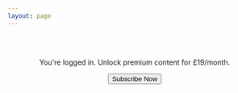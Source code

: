 ```yaml
---
layout: page
---
```


<!-- 🔒 Minimal Style -->
<style>
  #firebaseui-auth-container {
    margin: 60px auto;
    max-width: 400px;
    font-family: -apple-system, BlinkMacSystemFont, "Segoe UI", Roboto, "Helvetica Neue", Arial, sans-serif;
    text-align: center;
  }
</style>

<!-- 🔒 FirebaseUI + Premium Paywall -->
<div id="firebaseui-auth-container"></div>

<div id="paywall-section" style="max-width: 400px; margin: 40px auto; text-align: center;">
  <p>You're logged in. Unlock premium content for £19/month.</p>
  <button id="subscribe-button">Subscribe Now</button>
</div>

<div id="premium-content" style="display:none; max-width: 400px; margin: 40px auto; text-align: center;">
  <h3>Premium Content</h3>
  <p>This is your exclusive members-only content.</p>
</div>

<!-- Firebase & FirebaseUI -->
<script src="https://www.gstatic.com/firebasejs/10.8.1/firebase-app-compat.js"></script>
<script src="https://www.gstatic.com/firebasejs/10.8.1/firebase-auth-compat.js"></script>
<script src="https://www.gstatic.com/firebasejs/10.8.1/firebase-firestore-compat.js"></script>
<script src="https://www.gstatic.com/firebasejs/10.8.1/firebase-functions-compat.js"></script>
<script src="https://www.gstatic.com/firebasejs/ui/6.0.2/firebase-ui-auth.js"></script>
<link rel="stylesheet" href="https://www.gstatic.com/firebasejs/ui/6.0.2/firebase-ui-auth.css" />
<script src="https://js.stripe.com/v3/"></script>

<script>
  document.addEventListener("DOMContentLoaded", () => {
    const firebaseConfig = {
      apiKey: "AIzaSyDLRxkrPfPbskX2kyNgNMk4MDg-5volGTI",
      authDomain: "ellisjalia-db.firebaseapp.com",
      projectId: "ellisjalia-db",
      storageBucket: "ellisjalia-db.firebasestorage.app",
      messagingSenderId: "269108432993",
      appId: "1:269108432993:web:93262054eb937faf789a20",
      measurementId: "G-NYXXY0PL56"
    };

    firebase.initializeApp(firebaseConfig);

    const auth = firebase.auth();
    const db = firebase.firestore();
    const functions = firebase.app().functions("europe-west2");
    const stripe = Stripe("pk_live_51QNBnKEEjZULKoNrdlW6uTVgvy0T3pss5P07c1vFtEhLIncQtHLXcRAoT7Nea2PfdfrK3hmd1YwHE9dK1aentQdf00BB9B0YGC");

const ui = firebaseui.auth.AuthUI.getInstance() || new firebaseui.auth.AuthUI(auth);

auth.onAuthStateChanged(async (user) => {
  if (user) {
    loginBox.style.display = "none";
    const paid = await hasPaid(user.uid);
    paywall.style.display = paid ? "none" : "block";
    premium.style.display = paid ? "block" : "none";
  } else {
    loginBox.style.display = "block";
    paywall.style.display = "none";
    premium.style.display = "none";

    ui.start("#firebaseui-auth-container", {
      signInOptions: [firebase.auth.EmailAuthProvider.PROVIDER_ID],
      credentialHelper: firebaseui.auth.CredentialHelper.NONE,
      signInSuccessUrl: window.location.href
    });
  }
});

    const loginBox = document.getElementById("firebaseui-auth-container");
    const paywall = document.getElementById("paywall-section");
    const premium = document.getElementById("premium-content");
    const subscribeBtn = document.getElementById("subscribe-button");

    async function hasPaid(uid) {
      const snap = await db.collection("users").doc(uid).get();
      return snap.exists && snap.data().status === "active";
    }

    auth.onAuthStateChanged(async (user) => {
      if (user) {
        loginBox.style.display = "none";
        const paid = await hasPaid(user.uid);
        paywall.style.display = paid ? "none" : "block";
        premium.style.display = paid ? "block" : "none";
      } else {
        loginBox.style.display = "block";
        paywall.style.display = "none";
        premium.style.display = "none";
      }
    });

subscribeBtn.addEventListener("click", async () => {
  if (!auth.currentUser) return alert("Please log in first.");

  subscribeBtn.disabled = true;

  try {
    const createCheckout = functions.httpsCallable("createCheckoutSession");
    const { data } = await createCheckout({
      successUrl: window.location.origin + "/newsletter?success=true",
      cancelUrl: window.location.origin + "/newsletter?canceled=true"
    });

    if (data?.url) {
      // ✅ Seamless redirect — no popup
      window.location.href = data.url;
    } else {
      alert("Could not start checkout.");
    }
  } catch (err) {
    console.error("Stripe error:", err);
    alert("Checkout failed: " + err.message);
  } finally {
    subscribeBtn.disabled = false;
  }
});
</script>


